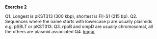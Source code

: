 **Exercise 2**

Q1. Longest is pKST313 (300 kbp), shortest is FII-S1 (215 bp).
Q2. Sequences where the name starts with lowercase p are usually plasmids e.g. pSBLT or pKST313.
Q3. rpoB and ompD are usually chromosomal, all the others are plasmid associated
Q4. [Imgur](https://i.imgur.com/5IaqAtm.png)